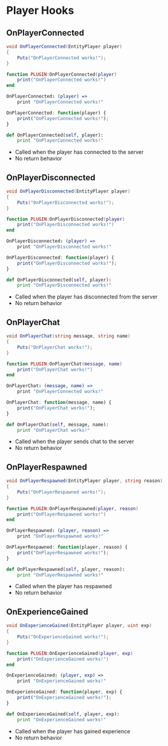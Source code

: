 # Player Hooks

## OnPlayerConnected

``` csharp
void OnPlayerConnected(EntityPlayer player)
{
    Puts("OnPlayerConnected works!");
}
```

``` lua
function PLUGIN:OnPlayerConnected(player)
    print("OnPlayerConnected works!")
end
```

``` coffeescript
OnPlayerConnected: (player) =>
    print "OnPlayerConnected works!"
```

``` javascript
OnPlayerConnected: function(player) {
    print("OnPlayerConnected works!");
}
```

``` python
def OnPlayerConnected(self, player):
    print "OnPlayerConnected works!"
```

 * Called when the player has connected to the server
 * No return behavior

## OnPlayerDisconnected

``` csharp
void OnPlayerDisconnected(EntityPlayer player)
{
    Puts("OnPlayerDisconnected works!");
}
```

``` lua
function PLUGIN:OnPlayerDisconnected(player)
    print("OnPlayerDisconnected works!")
end
```

``` coffeescript
OnPlayerDisconnected: (player) =>
    print "OnPlayerDisconnected works!"
```

``` javascript
OnPlayerDisconnected: function(player) {
    print("OnPlayerDisconnected works!");
}
```

``` python
def OnPlayerDisconnected(self, player):
    print "OnPlayerDisconnected works!"
```

 * Called when the player has disconnected from the server
 * No return behavior

## OnPlayerChat

``` csharp
void OnPlayerChat(string message, string name)
{
    Puts("OnPlayerChat works!");
}
```

``` lua
function PLUGIN:OnPlayerChat(message, name)
    print("OnPlayerChat works!")
end
```

``` coffeescript
OnPlayerChat: (message, name) =>
    print "OnPlayerConnected works!"
```

``` javascript
OnPlayerChat: function(message, name) {
    print("OnPlayerChat works!");
}
```

``` python
def OnPlayerChat(self, message, name):
    print "OnPlayerChat works!"
```

 * Called when the player sends chat to the server
 * No return behavior

## OnPlayerRespawned

``` csharp
void OnPlayerRespawned(EntityPlayer player, string reason)
{
    Puts("OnPlayerRespawned works!");
}
```

``` lua
function PLUGIN:OnPlayerRespawned(player, reason)
    print("OnPlayerRespawned works!")
end
```

``` coffeescript
OnPlayerRespawned: (player, reason) =>
    print "OnPlayerRespawned works!"
```

``` javascript
OnPlayerRespawned: function(player, reason) {
    print("OnPlayerRespawned works!");
}
```

``` python
def OnPlayerRespawned(self, player, reason):
    print "OnPlayerRespawned works!"
```

 * Called when the player has respawned
 * No return behavior

## OnExperienceGained

``` csharp
void OnExperienceGained(EntityPlayer player, uint exp)
{
    Puts("OnExperienceGained works!");
}
```

``` lua
function PLUGIN:OnExperienceGained(player, exp)
    print("OnExperienceGained works!")
end
```

``` coffeescript
OnExperienceGained: (player, exp) =>
    print "OnExperienceGained works!"
```

``` javascript
OnExperienceGained: function(player, exp) {
    print("OnExperienceGained works!");
}
```

``` python
def OnExperienceGained(self, player, exp):
    print "OnExperienceGained works!"
```

 * Called when the player has gained experience
 * No return behavior
